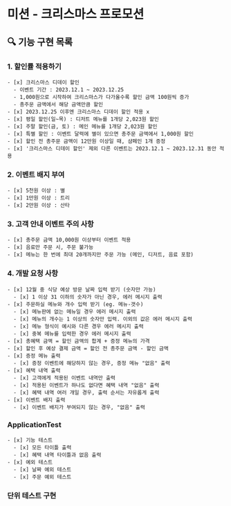 # 미션 - 크리스마스 프로모션

## 🔍 기능 구현 목록
  ### 1. 할인률 적용하기
    - [x] 크리스마스 디데이 할인
      - 이벤트 기간 : 2023.12.1 ~ 2023.12.25
      - 1,000원으로 시작하여 크리스마스가 다가올수록 할인 금액 100원씩 증가
      - 총주문 금액에서 해당 금액만큼 할인
    - [x] 2023.12.25 이후엔 크리스마스 디데이 할인 적용 x
    - [x] 평일 할인(일~목) : 디저트 메뉴를 1개당 2,023원 할인
    - [x] 주말 할인(금, 토) : 메인 메뉴를 1개당 2,023원 할인
    - [x] 특별 할인 : 이벤트 달력에 별이 있으면 총주문 금액에서 1,000원 할인
    - [x] 할인 전 총주문 금액이 12만원 이상일 때, 샴페인 1개 증정
    - [x] '크리스마스 디데이 할인' 제외 다른 이벤트는 2023.12.1 ~ 2023.12.31 동안 적용
  
  ### 2. 이벤트 배지 부여
    - [x] 5천원 이상 : 별
    - [x] 1만원 이상 : 트리
    - [x] 2만원 이상 : 산타

  ### 3. 고객 안내 이벤트 주의 사항
    - [x] 총주문 금액 10,000원 이상부터 이벤트 적용
    - [x] 음료만 주문 시, 주문 불가능
    - [x] 메뉴는 한 번에 최대 20개까지만 주문 가능 (메인, 디저트, 음료 포함)

  ### 4. 개발 요청 사항
    - [x] 12월 중 식당 예상 방문 날짜 입력 받기 (숫자만 가능)
      - [x] 1 이상 31 이하의 숫자가 아닌 경우, 에러 메시지 출력
    - [x] 주문하실 메뉴와 개수 입력 받기 (eg. 메뉴-갯수)
      - [x] 메뉴판에 없는 메뉴일 경우 에러 메시지 출력
      - [x] 메뉴의 개수는 1 이상의 숫자만 입력. 이외의 값은 에러 메시지 출력
      - [x] 메뉴 형식이 예시와 다른 경우 에러 메시지 출력
      - [x] 중복 메뉴를 입력한 경우 에러 메시지 출력
    - [x] 총혜택 금액 = 할인 금액의 합계 + 증정 메뉴의 가격
    - [x] 할인 후 예상 결제 금액 = 할인 전 총주문 금액 - 할인 금액
    - [x] 증정 메뉴 출력
      - [x] 증정 이벤트에 해당하지 않는 경우, 증정 메뉴 "없음" 출력
    - [x] 혜택 내역 출력
      - [x] 고객에게 적용된 이벤트 내역만 출력
      - [x] 적용된 이벤트가 하나도 없다면 혜택 내역 "없음" 출력
      - [x] 혜택 내역 여러 개일 경우, 출력 순서는 자유롭게 출력
    - [x] 이벤트 배지 출력
      - [x] 이벤트 배지가 부여되지 않는 경우, "없음" 출력
  
  ### ApplicationTest
    - [x] 기능 테스트
      - [x] 모든 타이틀 출력
      - [x] 혜택 내역 타이틀과 없음 출력
    - [x] 예외 테스트
      - [x] 날짜 예외 테스트
      - [x] 주문 예외 테스트

  ### 단위 테스트 구현


 <!-- #### 커밋 컨벤션
  feat (feature) : 기능 추가
  fix (bug fix) : 버그 픽스
  docs (documentation) : 문서 변경
  style (formatting, missing semi colons, …) : 스타일 (eg. 서식, 세미콜론 추가)
  refactor : 리팩터링
  test (when adding missing tests) : 테스트 추가
  chore (maintain) : 유지보수 -->